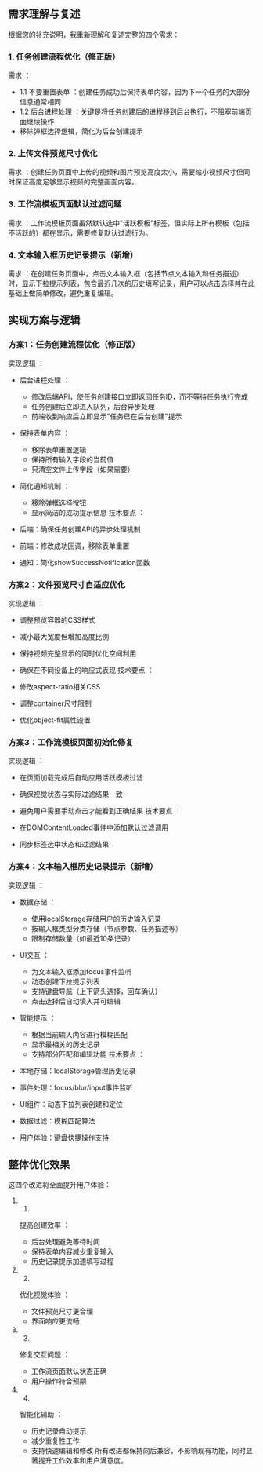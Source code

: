 ## 需求理解与复述
根据您的补充说明，我重新理解和复述完整的四个需求：

### 1. 任务创建流程优化（修正版）
需求 ：

- 1.1 不要重置表单 ：创建任务成功后保持表单内容，因为下一个任务的大部分信息通常相同
- 1.2 后台进程处理 ：关键是将任务创建后的进程移到后台执行，不阻塞前端页面继续操作
- 移除弹框选择逻辑，简化为后台创建提示
### 2. 上传文件预览尺寸优化
需求 ：创建任务页面中上传的视频和图片预览高度太小，需要缩小视频尺寸但同时保证高度足够显示视频的完整画面内容。

### 3. 工作流模板页面默认过滤问题
需求 ：工作流模板页面虽然默认选中"活跃模板"标签，但实际上所有模板（包括不活跃的）都在显示，需要修复默认过滤行为。

### 4. 文本输入框历史记录提示（新增）
需求 ：在创建任务页面中，点击文本输入框（包括节点文本输入和任务描述）时，显示下拉提示列表，包含最近几次的历史填写记录，用户可以点击选择并在此基础上做简单修改，避免重复编辑。

## 实现方案与逻辑
### 方案1：任务创建流程优化（修正版）
实现逻辑 ：

- 后台进程处理 ：
  - 修改后端API，使任务创建接口立即返回任务ID，而不等待任务执行完成
  - 任务创建后立即进入队列，后台异步处理
  - 前端收到响应后立即显示"任务已在后台创建"提示
- 保持表单内容 ：
  - 移除表单重置逻辑
  - 保持所有输入字段的当前值
  - 只清空文件上传字段（如果需要）
- 简化通知机制 ：
  - 移除弹框选择按钮
  - 显示简洁的成功提示信息
技术要点 ：

- 后端：确保任务创建API的异步处理机制
- 前端：修改成功回调，移除表单重置
- 通知：简化showSuccessNotification函数
### 方案2：文件预览尺寸自适应优化
实现逻辑 ：

- 调整预览容器的CSS样式
- 减小最大宽度但增加高度比例
- 保持视频完整显示的同时优化空间利用
- 确保在不同设备上的响应式表现
技术要点 ：

- 修改aspect-ratio相关CSS
- 调整container尺寸限制
- 优化object-fit属性设置
### 方案3：工作流模板页面初始化修复
实现逻辑 ：

- 在页面加载完成后自动应用活跃模板过滤
- 确保视觉状态与实际过滤结果一致
- 避免用户需要手动点击才能看到正确结果
技术要点 ：

- 在DOMContentLoaded事件中添加默认过滤调用
- 同步标签选中状态和过滤结果
### 方案4：文本输入框历史记录提示（新增）
实现逻辑 ：

- 数据存储 ：
  - 使用localStorage存储用户的历史输入记录
  - 按输入框类型分类存储（节点参数、任务描述等）
  - 限制存储数量（如最近10条记录）
- UI交互 ：
  - 为文本输入框添加focus事件监听
  - 动态创建下拉提示列表
  - 支持键盘导航（上下箭头选择，回车确认）
  - 点击选择后自动填入并可编辑
- 智能提示 ：
  - 根据当前输入内容进行模糊匹配
  - 显示最相关的历史记录
  - 支持部分匹配和编辑功能
技术要点 ：

- 本地存储：localStorage管理历史记录
- 事件处理：focus/blur/input事件监听
- UI组件：动态下拉列表创建和定位
- 数据过滤：模糊匹配算法
- 用户体验：键盘快捷操作支持
## 整体优化效果
这四个改进将全面提升用户体验：

1. 1.
   提高创建效率 ：
   
   - 后台处理避免等待时间
   - 保持表单内容减少重复输入
   - 历史记录提示加速填写过程
2. 2.
   优化视觉体验 ：
   
   - 文件预览尺寸更合理
   - 界面响应更流畅
3. 3.
   修复交互问题 ：
   
   - 工作流页面默认状态正确
   - 用户操作符合预期
4. 4.
   智能化辅助 ：
   
   - 历史记录自动提示
   - 减少重复性工作
   - 支持快速编辑和修改
所有改进都保持向后兼容，不影响现有功能，同时显著提升工作效率和用户满意度。
